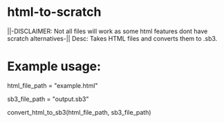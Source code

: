 # html-to-scratch
||-DISCLAIMER: Not all files will work as some html features dont have scratch alternatives-||   Desc: Takes HTML files and converts them to .sb3.


# Example usage:
html_file_path = "example.html"

sb3_file_path = "output.sb3"

convert_html_to_sb3(html_file_path, sb3_file_path)
